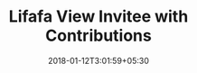 ---
title: "Lifafa View Invitee with Contributions"
date: 2018-01-12T3:01:59+05:30
draft: false
layout: lifafa-view-with-contribution

invitee: true

---